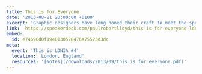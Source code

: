 ```yaml
---
title: This is for Everyone
date: '2013-08-21 20:00:00 +0100'
excerpt: 'Graphic designers have long honed their craft to meet the specific constraints of television. As web designers begin to understand the true nature of our own medium, isn’t about time we did the same?'
link:  https://speakerdeck.com/paulrobertlloyd/this-is-for-everyone-ldnia-number-4
embed:
  id: e74696d0f1940130528476a75523d3dc
meta:
  event: 'This is LDNIA #4'
  location: 'London, England'
  resources: '[Notes](/downloads/2013/09/this_is_for_everyone.pdf)'
---
```

